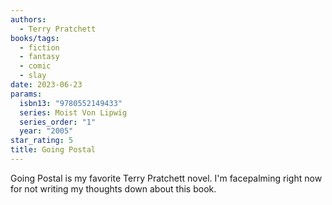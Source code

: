 ```yaml
---
authors:
  - Terry Pratchett
books/tags:
  - fiction
  - fantasy
  - comic
  - slay
date: 2023-06-23
params:
  isbn13: "9780552149433"
  series: Moist Von Lipwig
  series_order: "1"
  year: "2005"
star_rating: 5
title: Going Postal
---
```


Going Postal is my favorite Terry Pratchett novel. I'm facepalming right now for not writing my thoughts down about this book.

<!--more-->
